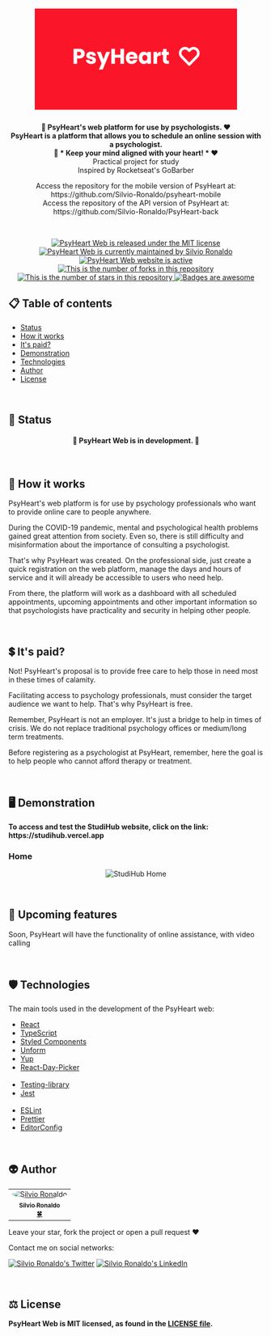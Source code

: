 <h1 align="center">
  <img src="./assets/psyheart-logo.svg" alt="PsyHeart Logo" height=200 width=400 />
</h1>

<p align="center">
  <strong>
    🧠 PsyHeart's web platform for use by psychologists. ❤️</br>
    PsyHeart is a platform that allows you to schedule an online session with a psychologist.</br>
    🧠 * Keep your mind aligned with your heart! * ❤️
  </strong></br>Practical project for study</br>Inspired by Rocketseat's GoBarber</br>

  <p align="center">
    Access the repository for the mobile version of PsyHeart at: https://github.com/Silvio-Ronaldo/psyheart-mobile</br>
    Access the repository of the API version of PsyHeart at: https://github.com/Silvio-Ronaldo/PsyHeart-back
  </p></br>
</p>

<p align="center">
  <a href="./LICENSE">
    <img src="https://img.shields.io/badge/license-MIT-blue" alt="PsyHeart Web is released under the MIT license" />
  </a>
  <a href="https://GitHub.com/Silvio-Ronaldo/PsyHeart-web/graphs/commit-activity">
    <img src="https://img.shields.io/badge/Maintained%3F-yes-brightgreen" alt="PsyHeart Web is currently maintained by Silvio Ronaldo" />
  </a>
  <a href="https://studihub.vercel.app">
    <img src="https://img.shields.io/badge/website-up-brightgreen" alt="PsyHeart Web website is active" />
  </a>
  <a href="https://GitHub.com/Silvio-Ronaldo/PsyHeart-web/network/">
    <img src="https://img.shields.io/github/forks/Silvio-Ronaldo/PsyHeart-web?style=social" alt="This is the number of forks in this repository" />
  </a>
  <a href="https://GitHub.com/Silvio-Ronaldo/PsyHeart-web/stargazers/">
    <img src="https://img.shields.io/github/stars/Silvio-Ronaldo/PsyHeart-web?style=social" alt="This is the number of stars in this repository" />
  </a>
  <a href="https://github.com/Naereen/badges">
    <img src="https://img.shields.io/badge/badge-awesome-brightgreen" alt="Badges are awesome" />
  </a>
</p>



<h2>
  📋 Table of contents
</h2>
<ul>
  <li><a href="https://github.com/Silvio-Ronaldo/StudiHub-Web#-status">Status</a></li>
  <li><a href="https://github.com/Silvio-Ronaldo/StudiHub-Web#-how-it-works">How it works</a></li>
  <li><a href="https://github.com/Silvio-Ronaldo/StudiHub-Web#-its-paid">It's paid?</a></li>
  <li><a href="https://github.com/Silvio-Ronaldo/StudiHub-Web#%EF%B8%8F-demonstration">Demonstration</a></li>
  <li><a href="https://github.com/Silvio-Ronaldo/StudiHub-Web#%EF%B8%8F-technologies">Technologies</a></li>
  <li><a href="https://github.com/Silvio-Ronaldo/StudiHub-Web#-author">Author</a></li>
  <li><a href="https://github.com/Silvio-Ronaldo/StudiHub-Web#%EF%B8%8F-license">License</a></li>
</ul></br>



<h2>📌 Status</h2>
<h4 align="center">🚧 PsyHeart Web is in development. 🚀</h4></br>



<h2>🤔 How it works</h2>
<p>PsyHeart's web platform is for use by psychology professionals who want to provide online care to people anywhere.</p>
<p>During the COVID-19 pandemic, mental and psychological health problems gained great attention from society. Even so, there is still difficulty and misinformation about the importance of consulting a psychologist.</p>
<p>That's why PsyHeart was created. On the professional side, just create a quick registration on the web platform, manage the days and hours of service and it will already be accessible to users who need help.</p>
<p>From there, the platform will work as a dashboard with all scheduled appointments, upcoming appointments and other important information so that psychologists have practicality and security in helping other people.</p></br>



<h2>💲 It's paid?</h2>
<p>Not! PsyHeart's proposal is to provide free care to help those in need most in these times of calamity.</p>
<p>Facilitating access to psychology professionals, must consider the target audience we want to help. That's why PsyHeart is free.</p>
<p>Remember, PsyHeart is not an employer. It's just a bridge to help in times of crisis. We do not replace traditional psychology offices or medium/long term treatments.</p>
<p>Before registering as a psychologist at PsyHeart, remember, here the goal is to help people who cannot afford therapy or treatment.</p></br>



<h2>🖥️ Demonstration</h2>
<p>
  <strong>To access and test the StudiHub website, click on the link: https://studihub.vercel.app</strong>
</p>

<h3>Home</h3>
  <p align="center">
    <img src="./assets/Home.gif" alt="StudiHub Home" />
  </p></br>
  


<h2>📆 Upcoming features</h2>
<p>Soon, PsyHeart will have the functionality of online assistance, with video calling</p></br>



<h2>🛡️ Technologies</h2>
<p>The main tools used in the development of the PsyHeart web: </p>

<ul>
  <li><a href="https://pt-br.reactjs.org">React</a></li>
  <li><a href="https://www.typescriptlang.org">TypeScript</a></li>
  <li><a href="https://styled-components.com">Styled Components</a></li>
  <li><a href="https://unform.dev">Unform</a></li>
  <li><a href="https://github.com/jquense/yup">Yup</a></li>
  <li><a href="https://react-day-picker.js.org">React-Day-Picker</a></li></br>
  
  <li><a href="https://testing-library.com">Testing-library</a></li>
  <li><a href="https://jestjs.io/pt-BR/">Jest</a></li></br>
  
  <li><a href="https://eslint.org">ESLint</a></li>
  <li><a href="https://prettier.io">Prettier</a></li>
  <li><a href="https://editorconfig.org">EditorConfig</a></li>
</ul></br>



<h2>👽 Author</h2>
<table>
  <tr>
    <td align="center"><a href="https://github.com/Silvio-Ronaldo"><img style="border-radius: 50%;" src="https://avatars.githubusercontent.com/u/48893927?v=4" width="100px;" alt="Silvio Ronaldo"/><br /><sub><b>Silvio Ronaldo</b></sub></a><br /><a href="https://github.com/Silvio-Ronaldo" title="Silvio Ronaldo">🍀</a></td>
  </tr>
</table>
<p>Leave your star, fork the project or open a pull request ❤️</p>
<p>Contact me on social networks: </p>
<p><a href="https://twitter.com/sivirinoo"><img src="https://img.shields.io/twitter/follow/sivirinoo?style=social" alt="Silvio Ronaldo's Twitter" /></a>
<a href="https://br.linkedin.com/in/silvio-ronaldo77"><img src="https://img.shields.io/badge/-Silvio-blue?style=flat&logo=Linkedin&logoColor=white" alt="Silvio Ronaldo's LinkedIn" /></a></p></br>



<h2>⚖️ License</h2>
<p><strong>PsyHeart Web is MIT licensed, as found in the <a href="./LICENSE">LICENSE file</a>.</strong></p>




  
  

  
  
 











